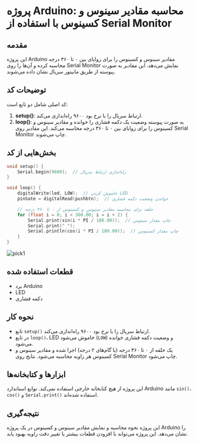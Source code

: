 
# پروژه Arduino: محاسبه مقادیر سینوس و کسینوس با استفاده از Serial Monitor

## مقدمه
این پروژه Arduino مقادیر سینوس و کسینوس را برای زوایای بین ۰ تا ۳۶۰ درجه محاسبه کرده و آن‌ها را روی Serial Monitor نمایش می‌دهد. این مقادیر به صورت پیوسته از طریق مانیتور سریال نشان داده می‌شوند.

## توضیحات کد
کد اصلی شامل دو تابع است:
1. **setup()**: ارتباط سریال را با نرخ بود ۹۶۰۰ راه‌اندازی می‌کند.
2. **loop()**: به صورت پیوسته وضعیت یک دکمه فشاری را خوانده و مقادیر سینوس و کسینوس را برای زوایای بین ۰ تا ۳۶۰ درجه محاسبه می‌کند. این مقادیر روی Serial Monitor چاپ می‌شوند.

## بخش‌هایی از کد
```cpp
void setup() {
    Serial.begin(9600);  // راه‌اندازی ارتباط سریال
}

void loop() {
    digitalWrite(led, LOW);  // خاموش کردن LED
    pinSate = digitalRead(pushbtn);  // خواندن وضعیت دکمه فشاری

    // حلقه برای محاسبه مقادیر سینوس و کسینوس از ۰ تا ۳۶۰ درجه
    for (float i = 0; i < 360.00; i = i + 2) {
        Serial.print(sin(i * PI / 180.00));  // چاپ مقدار سینوس
        Serial.print(" ");
        Serial.println(cos(i * PI / 180.00));  // چاپ مقدار کسینوس
    }
}
```

![pick1](https://github.com/user-attachments/assets/3bec20d4-9db0-4f32-b71e-a1520c017574)

## قطعات استفاده شده
- برد Arduino
- LED
- دکمه فشاری

## نحوه کار
- تابع `setup()` ارتباط سریال را با نرخ بود ۹۶۰۰ راه‌اندازی می‌کند.
- در تابع `loop()`، LED خاموش می‌شود (`LOW`) و وضعیت دکمه فشاری خوانده می‌شود.
- یک حلقه از ۰ تا ۳۶۰ درجه (با گام‌های ۲ درجه) اجرا شده و مقادیر سینوس و کسینوس هر زاویه محاسبه می‌شود.
  نتایج روی Serial Monitor چاپ می‌شود.

## ابزارها و کتابخانه‌ها
این پروژه از هیچ کتابخانه خارجی استفاده نمی‌کند. توابع استاندارد Arduino مانند `sin()`، `cos()` و `Serial.print()` استفاده شده‌اند.

## نتیجه‌گیری
این پروژه نحوه محاسبه و نمایش مقادیر سینوس و کسینوس در یک پروژه Arduino را نشان می‌دهد.
این پروژه می‌تواند با افزودن قطعات بیشتر یا تغییر دقت زاویه‌ بهبود یابد.
